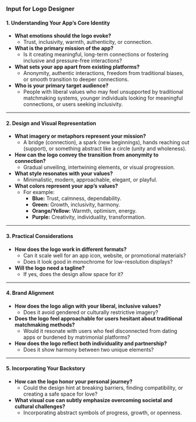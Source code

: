 
### **Input for Logo Designer**

#### **1. Understanding Your App’s Core Identity**
   - **What emotions should the logo evoke?**  
     - Trust, inclusivity, warmth, authenticity, or connection.
   - **What is the primary mission of the app?**  
     - Is it creating meaningful, long-term connections or fostering inclusive and pressure-free interactions?
   - **What sets your app apart from existing platforms?**  
     - Anonymity, authentic interactions, freedom from traditional biases, or smooth transition to deeper connections.
   - **Who is your primary target audience?**  
     - People with liberal values who may feel unsupported by traditional matchmaking systems, younger individuals looking for meaningful connections, or users seeking inclusivity.

---

#### **2. Design and Visual Representation**
   - **What imagery or metaphors represent your mission?**  
     - A bridge (connection), a spark (new beginnings), hands reaching out (support), or something abstract like a circle (unity and wholeness).
   - **How can the logo convey the transition from anonymity to connection?**  
     - Gradual unveiling, intertwining elements, or visual progression.
   - **What style resonates with your values?**  
     - Minimalistic, modern, approachable, elegant, or playful.
   - **What colors represent your app’s values?**  
     - For example:
       - **Blue:** Trust, calmness, dependability.
       - **Green:** Growth, inclusivity, harmony.
       - **Orange/Yellow:** Warmth, optimism, energy.
       - **Purple:** Creativity, individuality, transformation.

---

#### **3. Practical Considerations**
   - **How does the logo work in different formats?**  
     - Can it scale well for an app icon, website, or promotional materials?  
     - Does it look good in monochrome for low-resolution displays?
   - **Will the logo need a tagline?**  
     - If yes, does the design allow space for it?

---

#### **4. Brand Alignment**
   - **How does the logo align with your liberal, inclusive values?**  
     - Does it avoid gendered or culturally restrictive imagery?
   - **Does the logo feel approachable for users hesitant about traditional matchmaking methods?**  
     - Would it resonate with users who feel disconnected from dating apps or burdened by matrimonial platforms?
   - **How does the logo reflect both individuality and partnership?**  
     - Does it show harmony between two unique elements?

---

#### **5. Incorporating Your Backstory**
   - **How can the logo honor your personal journey?**  
     - Could the design hint at breaking barriers, finding compatibility, or creating a safe space for love?
   - **What visual cue can subtly emphasize overcoming societal and cultural challenges?**  
     - Incorporating abstract symbols of progress, growth, or openness.
